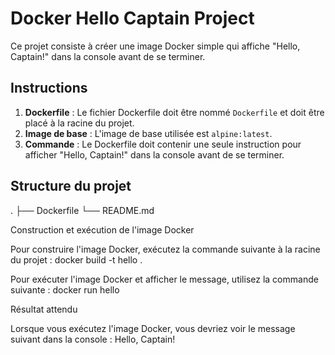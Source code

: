 # Docker Hello Captain Project

Ce projet consiste à créer une image Docker simple qui affiche "Hello, Captain!" dans la console avant de se terminer.

## Instructions

1. **Dockerfile** : Le fichier Dockerfile doit être nommé `Dockerfile` et doit être placé à la racine du projet.
2. **Image de base** : L'image de base utilisée est `alpine:latest`.
3. **Commande** : Le Dockerfile doit contenir une seule instruction pour afficher "Hello, Captain!" dans la console avant de se terminer.

## Structure du projet
.
├── Dockerfile
└── README.md

Construction et exécution de l'image Docker

Pour construire l'image Docker, exécutez la commande suivante à la racine du projet :
docker build -t hello .

Pour exécuter l'image Docker et afficher le message, utilisez la commande suivante : docker run hello

Résultat attendu

Lorsque vous exécutez l'image Docker, vous devriez voir le message suivant dans la console : Hello, Captain!